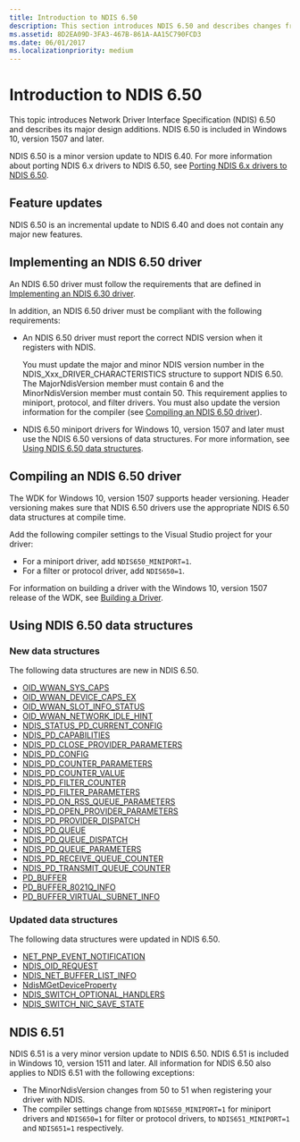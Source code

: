 ```yaml
---
title: Introduction to NDIS 6.50
description: This section introduces NDIS 6.50 and describes changes from NDIS 6.40. NDIS 6.50 is included in Windows 10, version 1507 and later.
ms.assetid: 8D2EA09D-3FA3-467B-861A-AA15C790FCD3
ms.date: 06/01/2017
ms.localizationpriority: medium
---
```


# Introduction to NDIS 6.50

This topic introduces Network Driver Interface Specification (NDIS) 6.50 and describes its major design additions. NDIS 6.50 is included in Windows 10, version 1507 and later.

NDIS 6.50 is a minor version update to NDIS 6.40. For more information about porting NDIS 6.x drivers to NDIS 6.50, see [Porting NDIS 6.x drivers to NDIS 6.50](porting-ndis-6-x-drivers-to-ndis-6-50.md).

## Feature updates

NDIS 6.50 is an incremental update to NDIS 6.40 and does not contain any major new features.

## Implementing an NDIS 6.50 driver

An NDIS 6.50 driver must follow the requirements that are defined in [Implementing an NDIS 6.30 driver](implementing-an-ndis-6-30-driver.md).

In addition, an NDIS 6.50 driver must be compliant with the following requirements:

- An NDIS 6.50 driver must report the correct NDIS version when it registers with NDIS.
   
   You must update the major and minor NDIS version number in the NDIS_Xxx_DRIVER_CHARACTERISTICS structure to support NDIS 6.50. The MajorNdisVersion member must contain 6 and the MinorNdisVersion member must contain 50. This requirement applies to miniport, protocol, and filter drivers. You must also update the version information for the compiler (see [Compiling an NDIS 6.50 driver](#compiling-an-ndis-650-driver)).

- NDIS 6.50 miniport drivers for Windows 10, version 1507 and later must use the NDIS 6.50 versions of data structures. For more information, see [Using NDIS 6.50 data structures](#using-ndis-650-data-structures).

## Compiling an NDIS 6.50 driver

The WDK for Windows 10, version 1507 supports header versioning. Header versioning makes sure that NDIS 6.50 drivers use the appropriate NDIS 6.50 data structures at compile time.

Add the following compiler settings to the Visual Studio project for your driver:

- For a miniport driver, add ```NDIS650_MINIPORT=1```.
- For a filter or protocol driver, add ```NDIS650=1```.

For information on building a driver with the Windows 10, version 1507 release of the WDK, see [Building a Driver](../develop/building-a-driver.md).

## Using NDIS 6.50 data structures

### New data structures

The following data structures are new in NDIS 6.50.

- [OID_WWAN_SYS_CAPS](https://docs.microsoft.com/windows-hardware/drivers/network/oid-wwan-sys-caps)
- [OID_WWAN_DEVICE_CAPS_EX](https://docs.microsoft.com/windows-hardware/drivers/network/oid-wwan-device-caps-ex)
- [OID_WWAN_SLOT_INFO_STATUS](https://docs.microsoft.com/windows-hardware/drivers/network/oid-wwan-slot-info-status)
- [OID_WWAN_NETWORK_IDLE_HINT](https://docs.microsoft.com/windows-hardware/drivers/network/oid-wwan-network-idle-hint) 
- [NDIS_STATUS_PD_CURRENT_CONFIG](https://docs.microsoft.com/windows-hardware/drivers/network/ndis-status-pd-current-config)
- [NDIS_PD_CAPABILITIES](https://docs.microsoft.com/windows-hardware/drivers/ddi/ntddndis/ns-ntddndis-_ndis_pd_capabilities)
- [NDIS_PD_CLOSE_PROVIDER_PARAMETERS](https://docs.microsoft.com/windows-hardware/drivers/ddi/ndis/ns-ndis-_ndis_pd_close_provider_parameters)
- [NDIS_PD_CONFIG](https://docs.microsoft.com/windows-hardware/drivers/ddi/ntddndis/ns-ntddndis-_ndis_pd_config)
- [NDIS_PD_COUNTER_PARAMETERS](https://docs.microsoft.com/windows-hardware/drivers/ddi/ndis/ns-ndis-_ndis_pd_counter_parameters)
- [NDIS_PD_COUNTER_VALUE](https://docs.microsoft.com/windows-hardware/drivers/ddi/ndis/ns-ndis-_ndis_pd_counter_value)
- [NDIS_PD_FILTER_COUNTER](https://docs.microsoft.com/windows-hardware/drivers/ddi/ndis/ns-ndis-_ndis_pd_filter_counter)
- [NDIS_PD_FILTER_PARAMETERS](https://docs.microsoft.com/windows-hardware/drivers/ddi/ndis/ns-ndis-_ndis_pd_filter_parameters)
- [NDIS_PD_ON_RSS_QUEUE_PARAMETERS](https://docs.microsoft.com/windows-hardware/drivers/ddi/_netvista/)
- [NDIS_PD_OPEN_PROVIDER_PARAMETERS](https://docs.microsoft.com/windows-hardware/drivers/ddi/ndis/ns-ndis-_ndis_pd_open_provider_parameters)
- [NDIS_PD_PROVIDER_DISPATCH](https://docs.microsoft.com/windows-hardware/drivers/ddi/ndis/ns-ndis-_ndis_pd_provider_dispatch)
- [NDIS_PD_QUEUE](https://docs.microsoft.com/windows-hardware/drivers/ddi/ndis/ns-ndis-_ndis_pd_queue)
- [NDIS_PD_QUEUE_DISPATCH](https://docs.microsoft.com/windows-hardware/drivers/ddi/ndis/ns-ndis-_ndis_pd_queue_dispatch)
- [NDIS_PD_QUEUE_PARAMETERS](https://docs.microsoft.com/windows-hardware/drivers/ddi/ndis/ns-ndis-_ndis_pd_queue_parameters)
- [NDIS_PD_RECEIVE_QUEUE_COUNTER](https://docs.microsoft.com/windows-hardware/drivers/ddi/ndis/ns-ndis-_ndis_pd_receive_queue_counter)
- [NDIS_PD_TRANSMIT_QUEUE_COUNTER](https://docs.microsoft.com/windows-hardware/drivers/ddi/ndis/ns-ndis-_ndis_pd_transmit_queue_counter)
- [PD_BUFFER](https://docs.microsoft.com/windows-hardware/drivers/ddi/ndis/ns-ndis-_pd_buffer)
- [PD_BUFFER_8021Q_INFO](https://docs.microsoft.com/windows-hardware/drivers/ddi/ndis/ns-ndis-_pd_buffer_8021q_info)
- [PD_BUFFER_VIRTUAL_SUBNET_INFO](https://docs.microsoft.com/windows-hardware/drivers/ddi/ndis/ns-ndis-_pd_buffer_virtual_subnet_info)

### Updated data structures

The following data structures were updated in NDIS 6.50.

- [NET_PNP_EVENT_NOTIFICATION](https://docs.microsoft.com/windows-hardware/drivers/ddi/ndis/ns-ndis-_net_pnp_event_notification)
- [NDIS_OID_REQUEST](https://docs.microsoft.com/windows-hardware/drivers/ddi/ndis/ns-ndis-_ndis_oid_request)
- [NDIS_NET_BUFFER_LIST_INFO](https://docs.microsoft.com/windows-hardware/drivers/ddi/ndis/ne-ndis-_ndis_net_buffer_list_info)
- [NdisMGetDeviceProperty](https://docs.microsoft.com/windows-hardware/drivers/ddi/ndis/nf-ndis-ndismgetdeviceproperty)
- [NDIS_SWITCH_OPTIONAL_HANDLERS](https://docs.microsoft.com/windows-hardware/drivers/ddi/ndis/ns-ndis-_ndis_switch_optional_handlers)
- [NDIS_SWITCH_NIC_SAVE_STATE](https://docs.microsoft.com/windows-hardware/drivers/ddi/ntddndis/ns-ntddndis-_ndis_switch_nic_save_state)

## NDIS 6.51

NDIS 6.51 is a very minor version update to NDIS 6.50. NDIS 6.51 is included in Windows 10, version 1511 and later. All information for NDIS 6.50 also applies to NDIS 6.51 with the following exceptions:

- The MinorNdisVersion changes from 50 to 51 when registering your driver with NDIS.
- The compiler settings change from ```NDIS650_MINIPORT=1``` for miniport drivers and ```NDIS650=1``` for filter or protocol drivers, to ```NDIS651_MINIPORT=1``` and ```NDIS651=1``` respectively.

